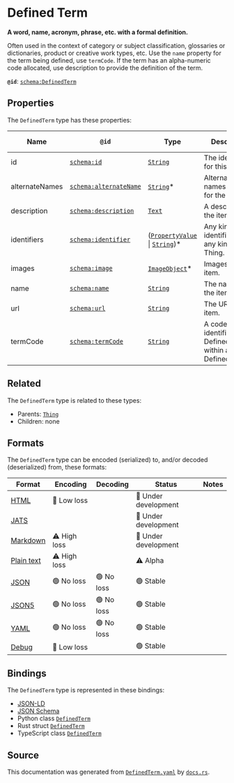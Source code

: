 # Defined Term

**A word, name, acronym, phrase, etc. with a formal definition.**

Often used in the context of category or subject classification,  glossaries or dictionaries, product or creative work types, etc.
Use the `name` property for the term being defined, use `termCode`. If the term has an alpha-numeric code allocated, use
description to provide the definition of the term.


**`@id`**: [`schema:DefinedTerm`](https://schema.org/DefinedTerm)

## Properties

The `DefinedTerm` type has these properties:

| Name           | `@id`                                                      | Type                                                                                                                                                                                                                 | Description                                                     | Inherited from                                                                                   |
| -------------- | ---------------------------------------------------------- | -------------------------------------------------------------------------------------------------------------------------------------------------------------------------------------------------------------------- | --------------------------------------------------------------- | ------------------------------------------------------------------------------------------------ |
| id             | [`schema:id`](https://schema.org/id)                       | [`String`](https://github.com/stencila/stencila/blob/main/docs/reference/schema/data/string.md)                                                                                                                      | The identifier for this item.                                   | [`Entity`](https://github.com/stencila/stencila/blob/main/docs/reference/schema/other/entity.md) |
| alternateNames | [`schema:alternateName`](https://schema.org/alternateName) | [`String`](https://github.com/stencila/stencila/blob/main/docs/reference/schema/data/string.md)*                                                                                                                     | Alternate names (aliases) for the item.                         | [`Thing`](https://github.com/stencila/stencila/blob/main/docs/reference/schema/other/thing.md)   |
| description    | [`schema:description`](https://schema.org/description)     | [`Text`](https://github.com/stencila/stencila/blob/main/docs/reference/schema/prose/text.md)                                                                                                                         | A description of the item.                                      | [`Thing`](https://github.com/stencila/stencila/blob/main/docs/reference/schema/other/thing.md)   |
| identifiers    | [`schema:identifier`](https://schema.org/identifier)       | ([`PropertyValue`](https://github.com/stencila/stencila/blob/main/docs/reference/schema/other/property-value.md) \| [`String`](https://github.com/stencila/stencila/blob/main/docs/reference/schema/data/string.md))* | Any kind of identifier for any kind of Thing.                   | [`Thing`](https://github.com/stencila/stencila/blob/main/docs/reference/schema/other/thing.md)   |
| images         | [`schema:image`](https://schema.org/image)                 | [`ImageObject`](https://github.com/stencila/stencila/blob/main/docs/reference/schema/works/image-object.md)*                                                                                                         | Images of the item.                                             | [`Thing`](https://github.com/stencila/stencila/blob/main/docs/reference/schema/other/thing.md)   |
| name           | [`schema:name`](https://schema.org/name)                   | [`String`](https://github.com/stencila/stencila/blob/main/docs/reference/schema/data/string.md)                                                                                                                      | The name of the item.                                           | [`Thing`](https://github.com/stencila/stencila/blob/main/docs/reference/schema/other/thing.md)   |
| url            | [`schema:url`](https://schema.org/url)                     | [`String`](https://github.com/stencila/stencila/blob/main/docs/reference/schema/data/string.md)                                                                                                                      | The URL of the item.                                            | [`Thing`](https://github.com/stencila/stencila/blob/main/docs/reference/schema/other/thing.md)   |
| termCode       | [`schema:termCode`](https://schema.org/termCode)           | [`String`](https://github.com/stencila/stencila/blob/main/docs/reference/schema/data/string.md)                                                                                                                      | A code that identifies this DefinedTerm within a DefinedTermSet | -                                                                                                |

## Related

The `DefinedTerm` type is related to these types:

- Parents: [`Thing`](https://github.com/stencila/stencila/blob/main/docs/reference/schema/other/thing.md)
- Children: none

## Formats

The `DefinedTerm` type can be encoded (serialized) to, and/or decoded (deserialized) from, these formats:

| Format                                                                                        | Encoding         | Decoding     | Status                 | Notes |
| --------------------------------------------------------------------------------------------- | ---------------- | ------------ | ---------------------- | ----- |
| [HTML](https://github.com/stencila/stencila/blob/main/docs/reference/formats/html.md)         | 🔷 Low loss       |              | 🚧 Under development    |       |
| [JATS](https://github.com/stencila/stencila/blob/main/docs/reference/formats/jats.md)         |                  |              | 🚧 Under development    |       |
| [Markdown](https://github.com/stencila/stencila/blob/main/docs/reference/formats/markdown.md) | ⚠️ High loss     |              | 🚧 Under development    |       |
| [Plain text](https://github.com/stencila/stencila/blob/main/docs/reference/formats/text.md)   | ⚠️ High loss     |              | ⚠️ Alpha               |       |
| [JSON](https://github.com/stencila/stencila/blob/main/docs/reference/formats/json.md)         | 🟢 No loss        | 🟢 No loss    | 🟢 Stable               |       |
| [JSON5](https://github.com/stencila/stencila/blob/main/docs/reference/formats/json5.md)       | 🟢 No loss        | 🟢 No loss    | 🟢 Stable               |       |
| [YAML](https://github.com/stencila/stencila/blob/main/docs/reference/formats/yaml.md)         | 🟢 No loss        | 🟢 No loss    | 🟢 Stable               |       |
| [Debug](https://github.com/stencila/stencila/blob/main/docs/reference/formats/debug.md)       | 🔷 Low loss       |              | 🟢 Stable               |       |

## Bindings

The `DefinedTerm` type is represented in these bindings:

- [JSON-LD](https://stencila.dev/DefinedTerm.jsonld)
- [JSON Schema](https://stencila.dev/DefinedTerm.schema.json)
- Python class [`DefinedTerm`](https://github.com/stencila/stencila/blob/main/python/python/stencila/types/defined_term.py)
- Rust struct [`DefinedTerm`](https://github.com/stencila/stencila/blob/main/rust/schema/src/types/defined_term.rs)
- TypeScript class [`DefinedTerm`](https://github.com/stencila/stencila/blob/main/typescript/src/types/DefinedTerm.ts)

## Source

This documentation was generated from [`DefinedTerm.yaml`](https://github.com/stencila/stencila/blob/main/schema/DefinedTerm.yaml) by [`docs.rs`](https://github.com/stencila/stencila/blob/main/rust/schema-gen/src/docs.rs).
